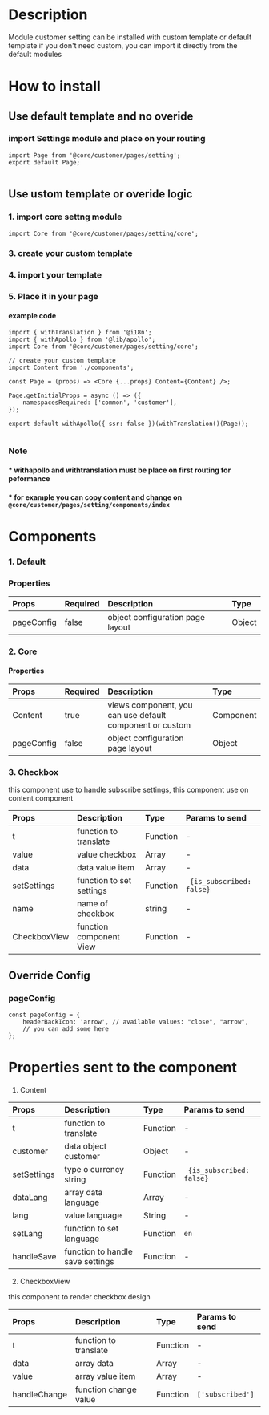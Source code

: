 # Description

Module customer setting can be installed with custom template or default template
if you don't need custom, you can import it directly from the default modules


# How to install
## Use default template and no overide
### import Settings module and place on your routing
````
import Page from '@core/customer/pages/setting';
export default Page;


````

## Use ustom template or overide logic
### 1. import core settng module

````
import Core from '@core/customer/pages/setting/core';
````


### 3. create your custom template
### 4. import your template
### 5. Place it in your page
#### example code
````
import { withTranslation } from '@i18n';
import { withApollo } from '@lib/apollo';
import Core from '@core/customer/pages/setting/core';

// create your custom template
import Content from './components';

const Page = (props) => <Core {...props} Content={Content} />;

Page.getInitialProps = async () => ({
    namespacesRequired: ['common', 'customer'],
});

export default withApollo({ ssr: false })(withTranslation()(Page));


````

### Note
#### * withapollo and withtranslation must be place on first routing for peformance
#### * for example you can copy content and change on `@core/customer/pages/setting/components/index`

# Components
### 1. Default
### Properties
| Props       | Required | Description | Type |
| :---        | :---     | :---        |:---  |
| pageConfig  |  false   | object configuration page layout      | Object|


### 2. Core
#### Properties
| Props       | Required | Description | Type |
| :---        | :---     | :---        |:---  |
| Content      |  true    | views component, you can use default component or custom | Component |component or custom | Component |
| pageConfig  |  false   | object configuration page layout      | Object|

### 3. Checkbox

this component use to handle subscribe settings, this component use on content component

| Props       | Description | Type | Params to send |
| :---        | :---        |:---  | :---  |
| t     |  function to translate      | Function | - |
| value     |  value checkbox     | Array | - |
| data     |  data value item      | Array | - |
| setSettings     |  function to set settings      | Function | ```` {is_subscribed: false}```` |
| name     |  name of checkbox      | string | - |
| CheckboxView     |  function component View      | Function | - |


## Override Config
### pageConfig

````
const pageConfig = {
    headerBackIcon: 'arrow', // available values: "close", "arrow",
    // you can add some here
};
````
# Properties sent to the component
1. Content

| Props       | Description | Type | Params to send |
| :---        | :---        |:---  | :---  |
| t     |  function to translate      | Function | - |
| customer     |  data object customer      | Object | - |
| setSettings     |  type o currency string      | Function | ```` {is_subscribed: false}```` |
| dataLang     |  array data language      | Array | - |
| lang     |  value language      | String | - |
| setLang     |  function to set language     | Function |`en` |
| handleSave     |  function to handle save settings     | Function | - |

2. CheckboxView

this component to render checkbox design

| Props       | Description | Type | Params to send |
| :---        | :---        |:---  | :---  |
| t     |  function to translate      | Function | - |
| data    |  array data      | Array | - |
| value    |  array value item      | Array | - |
| handleChange    |  function change value      | Function | `['subscribed']` |
